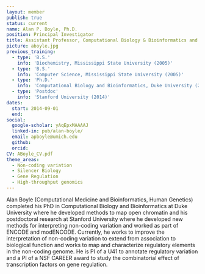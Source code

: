```yaml
---
layout: member
publish: true
status: current
name: Alan P. Boyle, Ph.D.
position: Principal Investigator
title: Assistant Professor, Computational Biology & Bioinformatics and Human Genetics
picture: aboyle.jpg
previous_training:
  - type: 'B.S.'
    info: 'Biochemistry, Mississippi State University (2005)'
  - type: 'B.S.'
    info: 'Computer Science, Mississippi State University (2005)'
  - type: 'Ph.D.' 
    info: 'Computational Biology and Bioinformatics, Duke University (2009)'
  - type: 'Postdoc'
    info: 'Stanford University (2014)'
dates:
  start: 2014-09-01
  end:
social: 
  google-scholar: yAqEpxMAAAAJ
  linked-in: pub/alan-boyle/
  email: apboyle@umich.edu
  github:
  orcid:
CV: ABoyle_CV.pdf
theme_areas:
  - Non-coding variation
  - Silencer Biology
  - Gene Regulation
  - High-throughput genomics
---
```


Alan Boyle (Computational Medicine and Bioinformatics, Human Genetics) completed his PhD in
Computational Biology and Bioinformatics at Duke University where he developed methods to map open
chromatin and his postdoctoral research at Stanford University where he developed new methods for
interpreting non-coding variation and worked as part of ENCODE and modENCODE. Currently, he works to
improve the interpretation of non-coding variation to extend from association to biological function and works
to map and characterize regulatory elements in the non-coding genome. He is PI of a U41 to annotate
regulatory variation and a PI of a NSF CAREER award to study the combinatorial effect of transcription factors
on gene regulation.
